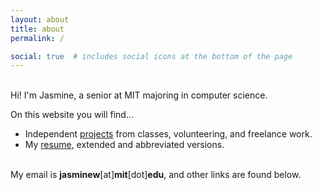 ```yaml
---
layout: about
title: about
permalink: /

social: true  # includes social icons at the bottom of the page
---
```

\
Hi! I'm Jasmine, a senior at MIT majoring in computer science. 

On this website you will find... 

* Independent [projects](/projects/) from classes, volunteering, and freelance work. 
* My [resume](/resume/), extended and abbreviated versions. 


\
My email is **jasminew**[at]**mit**[dot]**edu**, and other links are found below.


